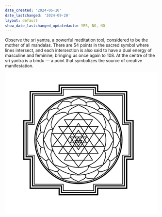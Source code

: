 ```yaml
---
date_created: '2024-06-10'
date_lastchanged: '2024-09-20'
layout: default
show_date_lastchanged_updatedauto: YES, NO, NO
---
```


Observe the sri yantra, a powerful meditation tool, considered to be the mother of all mandalas. There are 54 points in the sacred symbol where lines intersect, and each intersection is also said to have a dual energy of masculine and feminine, bringing us once again to 108. At the centre of the sri yantra is a bindu — a point that symbolizes the source of creative manifestation.

![](media/cleanshot_2024-06-10-at-14-16-07@2x.png)